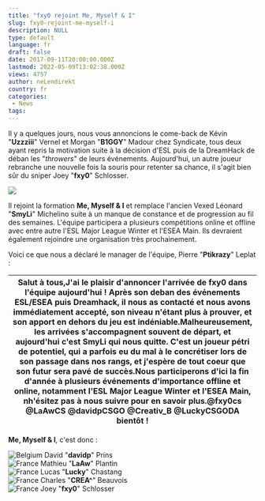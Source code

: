 ```yaml
---
title: "fxy0 rejoint Me, Myself & I"
slug: fxy0-rejoint-me-myself-i
description: NULL
type: default
language: fr
draft: false
date: 2017-09-11T20:00:00.000Z
lastmod: 2022-05-09T13:02:38.000Z
views: 4757
author: neLendirekt
country: fr
categories:
 - News
tags:
---
```

Il y a quelques jours, nous vous annoncions le come-back de Kévin "**Uzzziii**" Vernel et Morgan "**B1GGY**" Madour chez Syndicate, tous deux ayant repris la motivation suite à la décision d'ESL puis de la DreamHack de déban les "_throwers_" de leurs événements. Aujourd'hui, un autre joueur rebranche une nouvelle fois la souris pour retenter sa chance, il s'agit bien sûr du sniper Joey "**fxy0**" Schlosser.

![](https://flickshot.fr/storage/images/58e4b4eb0bda2_fxy0jpeg.jpeg)

Il rejoint la formation **Me, Myself & I** et remplace l'ancien Vexed Léonard "**SmyLi**" Michelino suite à un manque de constance et de progression au fil des semaines. L'équipe participera a plusieurs compétitions online et offline avec entre autre l'ESL Major League Winter et l'ESEA Main. Ils devraient également rejoindre une organisation très prochainement.

Voici ce que nous a déclaré le manager de l'équipe, Pierre "**Ptikrazy**" Leplat :

| Salut à tous,J'ai le plaisir d'annoncer l'arrivée de fxy0 dans l'équipe aujourd'hui ! Après son deban des événements ESL/ESEA puis Dreamhack, il nous as contacté et nous avons immédiatement accepté, son niveau n'étant plus à prouver, et son apport en dehors du jeu est indéniable.Malheureusement, les arrivées s'accompagnent souvent de départ, et aujourd'hui c'est SmyLi qui nous quitte. C'est un joueur pétri de potentiel, qui a parfois eu du mal à le concrétiser lors de son passage dans nos rangs, et j'espère de tout coeur que son futur sera pavé de succès.Nous participerons d'ici la fin d'année à plusieurs événements d'importance offline et online, notamment l'ESL Major League Winter et l'ESEA Main, nh'ésitez pas à nous suivre pour en savoir plus.@fxy0cs @LaAwCS @davidpCSGO @Creativ\_B @LuckyCSGODA bientôt ! |
| -------------------------------------------------------------------------------------------------------------------------------------------------------------------------------------------------------------------------------------------------------------------------------------------------------------------------------------------------------------------------------------------------------------------------------------------------------------------------------------------------------------------------------------------------------------------------------------------------------------------------------------------------------------------------------------------------------------------------------------------------------------------------------------------------------------------------------------------------- |

**Me, Myself & I**, c'est donc : 

![Belgium](/images/countries/be.svg)⁠ David "**davidp**" Prins  
![France](/images/countries/fr.svg)⁠ Mathieu "**LaAw**" Plantin  
![France](/images/countries/fr.svg)⁠ Lucas "**Lucky**" Chastang  
![France](/images/countries/fr.svg)⁠ Charles "**CREA^**" Beauvois  
![France](/images/countries/fr.svg)⁠ Joey "**fxy0**" Schlosser
